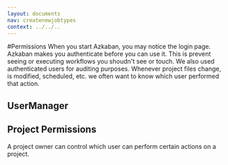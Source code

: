 ```yaml
---
layout: documents
nav: createnewjobtypes
context: ../../..
---
```


#Permissions
When you start Azkaban, you may notice the login page. Azkaban makes you authenticate before you can use it. This is prevent seeing or executing workflows you shoudn't see or touch.
We also used authenticated users for auditing purposes. Whenever project files change, is modified, scheduled, etc. we often want to
know which user performed that action.


## UserManager



## Project Permissions

A project owner can control which user can perform certain actions on a project.


